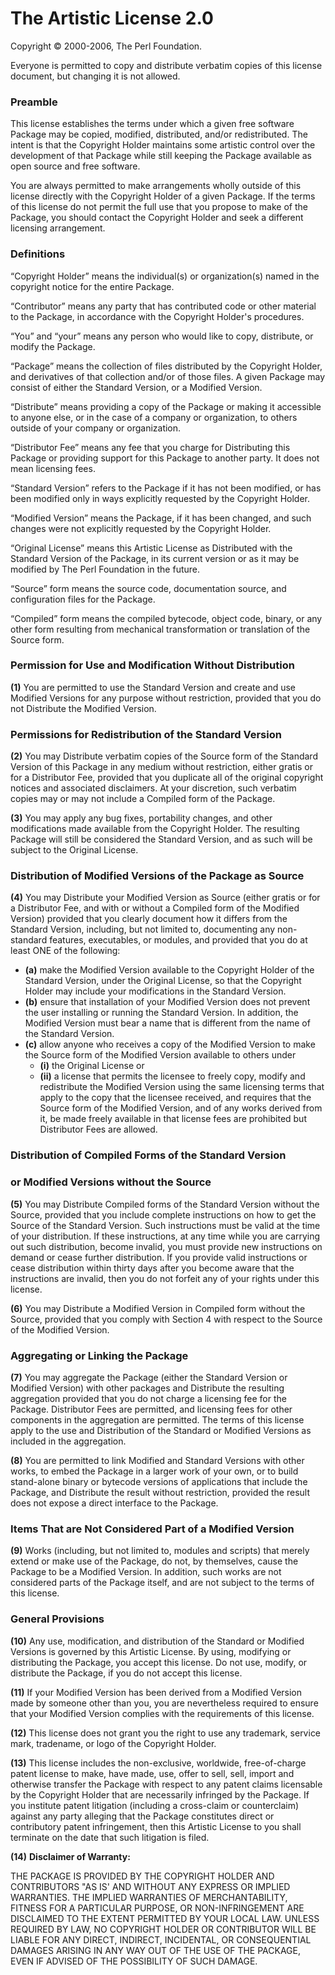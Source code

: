 The Artistic License 2.0
========================

Copyright © 2000-2006, The Perl Foundation.

Everyone is permitted to copy and distribute verbatim copies
of this license document, but changing it is not allowed.

### Preamble

This license establishes the terms under which a given free software
Package may be copied, modified, distributed, and/or redistributed.
The intent is that the Copyright Holder maintains some artistic
control over the development of that Package while still keeping the
Package available as open source and free software.

You are always permitted to make arrangements wholly outside of this
license directly with the Copyright Holder of a given Package.  If the
terms of this license do not permit the full use that you propose to
make of the Package, you should contact the Copyright Holder and seek
a different licensing arrangement. 

### Definitions

“Copyright Holder” means the individual(s) or organization(s)
named in the copyright notice for the entire Package.

“Contributor” means any party that has contributed code or other
material to the Package, in accordance with the Copyright Holder's
procedures.

“You” and “your” means any person who would like to copy,
distribute, or modify the Package.

“Package” means the collection of files distributed by the
Copyright Holder, and derivatives of that collection and/or of
those files. A given Package may consist of either the Standard
Version, or a Modified Version.

“Distribute” means providing a copy of the Package or making it
accessible to anyone else, or in the case of a company or
organization, to others outside of your company or organization.

“Distributor Fee” means any fee that you charge for Distributing
this Package or providing support for this Package to another
party.  It does not mean licensing fees.

“Standard Version” refers to the Package if it has not been
modified, or has been modified only in ways explicitly requested
by the Copyright Holder.

“Modified Version” means the Package, if it has been changed, and
such changes were not explicitly requested by the Copyright
Holder. 

“Original License” means this Artistic License as Distributed with
the Standard Version of the Package, in its current version or as
it may be modified by The Perl Foundation in the future.

“Source” form means the source code, documentation source, and
configuration files for the Package.

“Compiled” form means the compiled bytecode, object code, binary,
or any other form resulting from mechanical transformation or
translation of the Source form.


### Permission for Use and Modification Without Distribution

**(1)**  You are permitted to use the Standard Version and create and use
Modified Versions for any purpose without restriction, provided that
you do not Distribute the Modified Version.


### Permissions for Redistribution of the Standard Version

**(2)**  You may Distribute verbatim copies of the Source form of the
Standard Version of this Package in any medium without restriction,
either gratis or for a Distributor Fee, provided that you duplicate
all of the original copyright notices and associated disclaimers.  At
your discretion, such verbatim copies may or may not include a
Compiled form of the Package.

**(3)**  You may apply any bug fixes, portability changes, and other
modifications made available from the Copyright Holder.  The resulting
Package will still be considered the Standard Version, and as such
will be subject to the Original License.


### Distribution of Modified Versions of the Package as Source 

**(4)**  You may Distribute your Modified Version as Source (either gratis
or for a Distributor Fee, and with or without a Compiled form of the
Modified Version) provided that you clearly document how it differs
from the Standard Version, including, but not limited to, documenting
any non-standard features, executables, or modules, and provided that
you do at least ONE of the following:

* **(a)**  make the Modified Version available to the Copyright Holder
of the Standard Version, under the Original License, so that the
Copyright Holder may include your modifications in the Standard
Version.
* **(b)**  ensure that installation of your Modified Version does not
prevent the user installing or running the Standard Version. In
addition, the Modified Version must bear a name that is different
from the name of the Standard Version.
* **(c)**  allow anyone who receives a copy of the Modified Version to
make the Source form of the Modified Version available to others
under
	* **(i)**  the Original License or
	* **(ii)**  a license that permits the licensee to freely copy,
	modify and redistribute the Modified Version using the same
	licensing terms that apply to the copy that the licensee
	received, and requires that the Source form of the Modified
	Version, and of any works derived from it, be made freely
	available in that license fees are prohibited but Distributor
	Fees are allowed.


### Distribution of Compiled Forms of the Standard Version 
###  or Modified Versions without the Source

**(5)**  You may Distribute Compiled forms of the Standard Version without
the Source, provided that you include complete instructions on how to
get the Source of the Standard Version.  Such instructions must be
valid at the time of your distribution.  If these instructions, at any
time while you are carrying out such distribution, become invalid, you
must provide new instructions on demand or cease further distribution.
If you provide valid instructions or cease distribution within thirty
days after you become aware that the instructions are invalid, then
you do not forfeit any of your rights under this license.

**(6)**  You may Distribute a Modified Version in Compiled form without
the Source, provided that you comply with Section 4 with respect to
the Source of the Modified Version.


### Aggregating or Linking the Package 

**(7)**  You may aggregate the Package (either the Standard Version or
Modified Version) with other packages and Distribute the resulting
aggregation provided that you do not charge a licensing fee for the
Package.  Distributor Fees are permitted, and licensing fees for other
components in the aggregation are permitted. The terms of this license
apply to the use and Distribution of the Standard or Modified Versions
as included in the aggregation.

**(8)** You are permitted to link Modified and Standard Versions with
other works, to embed the Package in a larger work of your own, or to
build stand-alone binary or bytecode versions of applications that
include the Package, and Distribute the result without restriction,
provided the result does not expose a direct interface to the Package.


### Items That are Not Considered Part of a Modified Version 

**(9)** Works (including, but not limited to, modules and scripts) that
merely extend or make use of the Package, do not, by themselves, cause
the Package to be a Modified Version.  In addition, such works are not
considered parts of the Package itself, and are not subject to the
terms of this license.


### General Provisions

**(10)**  Any use, modification, and distribution of the Standard or
Modified Versions is governed by this Artistic License. By using,
modifying or distributing the Package, you accept this license. Do not
use, modify, or distribute the Package, if you do not accept this
license.

**(11)**  If your Modified Version has been derived from a Modified
Version made by someone other than you, you are nevertheless required
to ensure that your Modified Version complies with the requirements of
this license.

**(12)**  This license does not grant you the right to use any trademark,
service mark, tradename, or logo of the Copyright Holder.

**(13)**  This license includes the non-exclusive, worldwide,
free-of-charge patent license to make, have made, use, offer to sell,
sell, import and otherwise transfer the Package with respect to any
patent claims licensable by the Copyright Holder that are necessarily
infringed by the Package. If you institute patent litigation
(including a cross-claim or counterclaim) against any party alleging
that the Package constitutes direct or contributory patent
infringement, then this Artistic License to you shall terminate on the
date that such litigation is filed.

**(14)**  **Disclaimer of Warranty:**

THE PACKAGE IS PROVIDED BY THE COPYRIGHT HOLDER AND CONTRIBUTORS "AS
IS' AND WITHOUT ANY EXPRESS OR IMPLIED WARRANTIES. THE IMPLIED
WARRANTIES OF MERCHANTABILITY, FITNESS FOR A PARTICULAR PURPOSE, OR
NON-INFRINGEMENT ARE DISCLAIMED TO THE EXTENT PERMITTED BY YOUR LOCAL
LAW. UNLESS REQUIRED BY LAW, NO COPYRIGHT HOLDER OR CONTRIBUTOR WILL
BE LIABLE FOR ANY DIRECT, INDIRECT, INCIDENTAL, OR CONSEQUENTIAL
DAMAGES ARISING IN ANY WAY OUT OF THE USE OF THE PACKAGE, EVEN IF
ADVISED OF THE POSSIBILITY OF SUCH DAMAGE.
